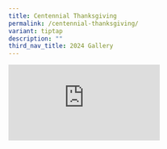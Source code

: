 ```yaml
---
title: Centennial Thanksgiving
permalink: /centennial-thanksgiving/
variant: tiptap
description: ""
third_nav_title: 2024 Gallery
---
```

<div class="iframe-wrapper">
<iframe allowfullscreen="true" frameborder="0" src="https://docs.google.com/presentation/d/e/2PACX-1vRX7BfLDnWH1SmGGGT-U104DdeKxrkioo3TjtWvlNbsDnWs29OrXrcXMFgsIPUJDBD-xS489JeXoDeD/embed?start=true&amp;loop=true&amp;delayms=3000"></iframe>
</div>
<p></p>